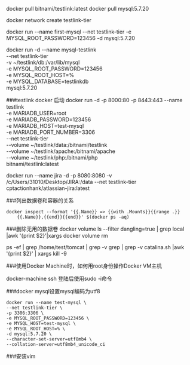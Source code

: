 docker pull bitnami/testlink:latest
docker pull mysql:5.7.20


docker network create testlink-tier

docker run --name first-mysql --net testlink-tier -e MYSQL\_ROOT\_PASSWORD=123456 -d mysql:5.7.20

docker run -d --name mysql-testlink \
--net testlink-tier \
-v ~/testlink/db:/var/lib/mysql \
-e MYSQL_ROOT_PASSWORD=123456 \
-e MYSQL_ROOT_HOST=% \
-e MYSQL_DATABASE=testlinkdb \
mysql:5.7.20

###testlink docker 启动
docker run -d -p 8000:80 -p 8443:443 --name testlink \
-e MARIADB_USER=root \
-e MARIADB_PASSWORD=123456 \
-e MARIADB_HOST=test-mysql \
-e MARIADB_PORT_NUMBER=3306 \
--net testlink-tier \
--volume ~/testlink/data:/bitnami/testlink \
--volume ~/testlink/apache:/bitnami/apache \
--volume ~/testlink/php:/bitnami/php \
bitnami/testlink:latest

docker run --name jira -d -p 8080:8080 -v /c/Users/31010/Desktop/JIRA:/data --net testlink-tier cptactionhank/atlassian-jira:latest


###列出数据卷和容器的关系

	docker inspect --format '{{.Name}} => {{with .Mounts}}{{range .}}
	    {{.Name}},{{end}}{{end}}' $(docker ps -aq)

###删除无用的数据卷
	docker volume ls   --filter dangling=true | grep local |awk '{print $2}'|xargs docker volume rm


ps -ef | grep /home/test/tomcat | grep -v grep | grep -v catalina.sh |awk '{print $2}' | xargs kill -9


###使用Docker Machine时，如何用root身份操作Docker VM主机

docker-machine ssh 登陆后使用sudo -i命令


###docker mysql设置mysql编码为utf8

	docker run --name test-mysql \
	--net testlink-tier \
	-p 3306:3306 \
	-e MYSQL_ROOT_PASSWORD=123456 \
	-e MYSQL_HOST=test-mysql \
	-e MYSQL_ROOT_HOST=% \
	-d mysql:5.7.20 \
	--character-set-server=utf8mb4 \
	--collation-server=utf8mb4_unicode_ci 

###安装vim